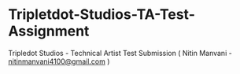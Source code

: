 # Tripletdot-Studios-TA-Test-Assignment
Tripledot Studios - Technical Artist Test Submission ( Nitin Manvani - nitinmanvani4100@gmail.com )
